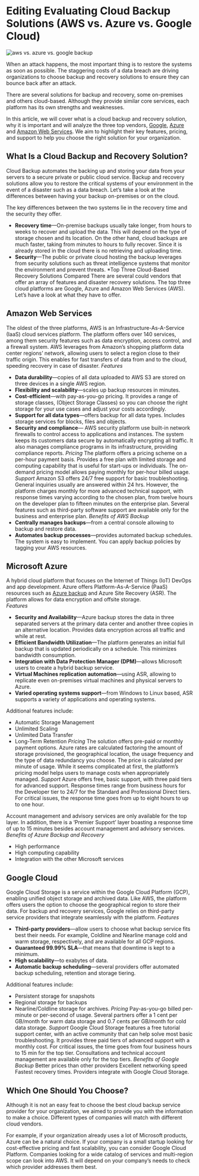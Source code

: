 # Editing Evaluating Cloud Backup Solutions (AWS vs. Azure vs. Google Cloud)
![aws vs. azure vs. google backup](https://cdn.pixabay.com/photo/2018/04/19/16/47/cloud-3333628_1280.png)

When an attack happens, the most important thing is to restore the systems as soon as possible. The staggering costs of a data breach are driving organizations to choose backup and recovery solutions to ensure they can bounce back after an attack. 

There are several solutions for backup and recovery, some on-premises and others cloud-based. Although they provide similar core services, each platform has its own strengths and weaknesses. 

In this article, we will cover what is a cloud backup and recovery solution, why it is important and will analyze the three top vendors, [Google](https://cloud.google.com/storage/archival/), [Azure](https://azure.microsoft.com/en-us/services/backup/) and [Amazon Web Services](https://aws.amazon.com/backup-restore/). We aim to highlight their key features, pricing, and support to help you choose the right solution for your organization.  
## What Is a Cloud Backup and Recovery Solution?
Cloud Backup automates the backing up and storing your data from your servers to a secure private or public cloud service. Backup and recovery solutions allow you to restore the critical systems of your environment in the event of a disaster such as a data breach. Let’s take a look at the differences between having your backup on-premises or on the cloud.
 
The key differences between the two systems lie in the recovery time and the security they offer. 
* **Recovery time**—On-premise backups usually take longer, from hours to weeks to recover and upload the data. This will depend on the type of storage chosen and its location. On the other hand, cloud backups are much faster, taking from minutes to hours to fully recover. Since it is already stored in the cloud there is no retrieving and uploading time.  
* **Security**—The public or private cloud hosting the backup leverages from security solutions such as threat intelligence systems that monitor the environment and prevent threats. 
*Top Three Cloud-Based Recovery Solutions Compared
There are several could vendors that offer an array of features and disaster recovery solutions. The top three cloud platforms are Google, Azure and Amazon Web Services (AWS). Let’s have a look at what they have to offer. 
## Amazon Web Services
The oldest of the three platforms, AWS is an Infrastructure-As-A-Service (IaaS) cloud services platform. The platform offers over 140 services, among them security features such as data encryption, access control, and a firewall system. AWS leverages from Amazon’s shopping platform data center regions’ network, allowing users to select a region close to their traffic origin. This enables for fast transfers of data from and to the cloud, speeding recovery in case of disaster. 
*Features*
* **Data durability**—copies of all data uploaded to AWS S3 are stored on three devices in a single AWS region. 
* **Flexibility and scalability**—scales up backup resources in minutes. 
* **Cost-efficient**—with pay-as-you-go pricing. It provides a range of storage classes,  (Object Storage Classes)  so you can choose the right storage for your use cases and adjust your costs accordingly.
* **Support for all data types**—offers backup for all data types. Includes storage services for blocks, files and objects. 
* **Security and compliance**— AWS security platform use built-in network firewalls to control access to applications and instances. The system keeps its customers data secure by automatically encrypting all traffic. It also manages compliance programs in its infrastructure, providing compliance reports. 
*Pricing*
The platform offers a pricing scheme on a per-hour payment basis. Provides a free plan with limited storage and computing capability that is useful for start-ups or individuals. The on-demand pricing model allows paying monthly for per-hour billed usage.   
*Support*
Amazon S3 offers 24/7 free support for basic troubleshooting. General inquiries usually are answered within 24 hrs. However, the platform charges monthly for more advanced technical support, with response times varying according to the chosen plan, from twelve hours on the developer plan to fifteen minutes on the enterprise plan. Several features such as third-party software support are available only for the business and enterprise plan. 
*Benefits of AWS Backup*
* **Centrally manages backups**—from a central console allowing to backup and restore data. 
* **Automates backup processes**—provides automated backup schedules. The system is easy to implement. You can apply backup policies by tagging your AWS resources.
## Microsoft Azure
A hybrid cloud platform that focuses on the Internet of Things (IoT) DevOps and app development. Azure offers Platform-As-A-Service (PaaS) resources such as [Azure backup](https://cloud.netapp.com/blog/5-considerations-before-you-backup-on-azure) and Azure Site Recovery (ASR). The platform allows for data encryption and offsite storage.  
*Features*
* **Security and Availability**—Azure backup stores the data in three separated servers at the primary data center and another three copies in an alternative location. Provides data encryption across all traffic and while at rest. 
* **Efficient Bandwidth Utilization**—The platform generates an initial full backup that is updated periodically on a schedule. This minimizes bandwidth consumption. 
* **Integration with Data Protection Manager (DPM)**—allows Microsoft users to create a hybrid backup service.
* **Virtual Machines replication automation**—using ASR, allowing to replicate even on-premises virtual machines and physical servers to Azure. 
* **Varied operating systems support**—from Windows to Linux based, ASR supports a variety of applications and operating systems. 

Additional features include:
* Automatic Storage Management
* Unlimited Scaling
* Unlimited Data Transfer
* Long-Term Retention
*Pricing*
The solution offers pre-paid or monthly payment options. Azure rates are calculated factoring the amount of storage provisioned, the geographical location, the usage frequency and the type of data redundancy you choose. The price is calculated per minute of usage. While it seems complicated at first, the platform’s pricing model helps users to manage costs when appropriately managed. 
*Support*
Azure offers free, basic support, with three paid tiers for advanced support.  Response times range from business hours for the Developer tier to 24/7 for the Standard and Professional Direct tiers. For critical issues, the response time goes from up to eight hours to up to one hour. 

Account management and advisory services are only available for the top layer. In addition, there is a ‘Premier Support’ layer boasting a response time of up to 15 minutes besides account management and advisory services. 
*Benefits of Azure Backup and Recovery*
* High performance
* High computing capability 
* Integration with the other Microsoft services 
## Google Cloud
Google Cloud Storage is a service within the Google Cloud Platform (GCP), enabling unified object storage and archived data. Like AWS, the platform offers users the option to choose the geographical region to store their data. For backup and recovery services, Google relies on third-party service providers that integrate seamlessly with the platform.
*Features*
* **Third-party providers**—allow users to choose what backup service fits best their needs. For example, Coldline and Nearline manage cold and warm storage, respectively, and are available for all GCP regions. 
* **Guaranteed 99.99% SLA**—that means that downtime is kept to a minimum. 
* **High scalability**—to exabytes of data.
* **Automatic backup scheduling**—several providers offer automated backup scheduling, retention and storage tiering. 

Additional features include:
* Persistent storage for snapshots
* Regional storage for backups 
* Nearline/Coldline storage for archives. 
*Pricing*
Pay-as-you-go billed per-minute or per-second of usage. Several partners offer a 1 cent per GB/month for warm data storage and 0.7 cents per GB/month for cold data storage. 
*Support*
Google Cloud Storage features a free tutorial support center, with an active community that can help solve most basic troubleshooting. It provides three paid tiers of advanced support with a monthly cost. For critical issues, the time goes from four business hours to 15 min for the top tier. Consultations and technical account management are available only for the top tiers. 
*Benefits of Google Backup*
Better prices than other providers
Excellent networking speed
Fastest recovery times.
Providers integrate with Google Cloud Storage. 
## Which One Should You Choose? 
Although it is not an easy feat to choose the best cloud backup service provider for your organization, we aimed to provide you with the information to make a choice. Different types of companies will match with different cloud vendors. 

For example, if your organization already uses a lot of Microsoft products, Azure can be a natural choice. If your company is a small startup looking for cost-effective pricing and fast scalability, you can consider Google Cloud Platform. Companies looking for a wide catalog of services and multi-region scope can look into AWS. It will depend on your company’s needs to check which provider addresses them best. 
